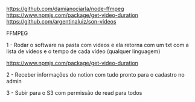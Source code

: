 <https://github.com/damianociarla/node-ffmpeg>
<https://www.npmjs.com/package/get-video-duration>
<https://github.com/argentinaluiz/son-videos>

FFMPEG

1 - Rodar o software na pasta com videos e ela retorna com um txt com a lista de vídeos e o tempo de cada vídeo (qualquer linguagem)

<https://www.npmjs.com/package/get-video-duration>

2 - Receber informações do notion com tudo pronto para o cadastro no admin

3 - Subir para o S3 com permissão de read para todos
